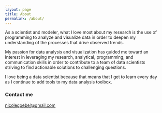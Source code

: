 ```yaml
---
layout: page
title: About
permalink: /about/
---
```


As a scientist and modeler, what I love most about my research is the use of programming to analyze and visualize data in order to deepen my understanding of the processes that drive observed trends.

My passion for data analysis and visualization has guided me toward an interest in leveraging my research, analytical, programming, and communication skills in order to contribute to a team of data scientists striving to find actionable solutions to challenging questions.

I love being a data scientist because that means that I get to learn every day as I continue to add tools to my data analysis toolbox.

### Contact me

[nicolegoebel@gmail.com](mailto:nicolegoebel@gmail.com)
